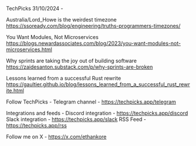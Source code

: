 TechPicks 31/10/2024 -

Australia/Lord_Howe is the weirdest timezone
https://ssoready.com/blog/engineering/truths-programmers-timezones/

You Want Modules, Not Microservices
https://blogs.newardassociates.com/blog/2023/you-want-modules-not-microservices.html

Why sprints are taking the joy out of building software
https://zaidesanton.substack.com/p/why-sprints-are-broken

Lessons learned from a successful Rust rewrite
https://gaultier.github.io/blog/lessons_learned_from_a_successful_rust_rewrite.html

Follow TechPicks -
Telegram channel - https://techpicks.app/telegram

Integrations and feeds -
Discord integration - https://techpicks.app/discord
Slack integration - https://techpicks.app/slack
RSS Feed - https://techpicks.app/rss

Follow me on X - https://x.com/ethankore